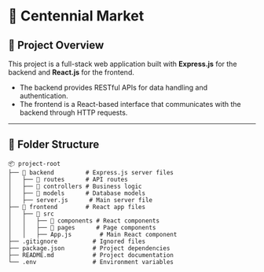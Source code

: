 # 🛒 Centennial Market

## 🚀 Project Overview  
This project is a full-stack web application built with **Express.js** for the backend and **React.js** for the frontend.  
- The backend provides RESTful APIs for data handling and authentication.  
- The frontend is a React-based interface that communicates with the backend through HTTP requests.  

---

## 📂 Folder Structure  
```plaintext
📦 project-root
├── 📂 backend         # Express.js server files
│   ├── 📂 routes      # API routes
│   ├── 📂 controllers # Business logic
│   ├── 📂 models      # Database models
│   ├── server.js      # Main server file
├── 📂 frontend        # React app files
│   ├── 📂 src
│   │   ├── 📂 components # React components
│   │   ├── 📂 pages      # Page components
│   │   ├── App.js        # Main React component
├── .gitignore          # Ignored files
├── package.json        # Project dependencies
├── README.md           # Project documentation
└── .env                # Environment variables
